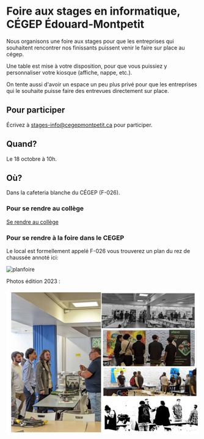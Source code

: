 # Foire aux stages en informatique, CÉGEP Édouard-Montpetit

Nous organisons une foire aux stages pour que les entreprises qui souhaitent rencontrer nos finissants puissent venir le faire sur place au cégep.

Une table est mise à votre disposition, pour que vous puissiez y personnaliser votre kiosque (affiche, nappe, etc.).

On tente aussi d'avoir un espace un peu plus privé pour que les entreprises qui le souhaite puisse faire des entrevues directement sur place.

## Pour participer

Écrivez à [stages-info@cegepmontpetit.ca](stages-info@cegepmontpetit.ca) pour participer.

## Quand?

Le 18 octobre à 10h.

## Où?

Dans la cafeteria blanche du CÉGEP (F-026). 

### Pour se rendre au collège

[Se rendre au collège](https://www.cegepmontpetit.ca/cegep/a-propos-du-cegep/se-rendre)

### Pour se rendre à la foire dans le CEGEP

Le local est formellement appelé F-026 vous trouverez un plan du rez de chaussée annoté ici:

![planfoire](https://github.com/departement-info-cem/stages/assets/372085/91d44de2-fda6-4d01-a54c-6f0209c6e75f)

Photos édition 2023 :

![ pic](https://raw.githubusercontent.com/departement-info-cem/stages/main/assets/foire-2023.png)
